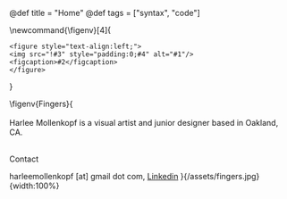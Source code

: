 @def title = "Home"
@def tags = ["syntax", "code"]

\newcommand{\figenv}[4]{
~~~
<figure style="text-align:left;">
<img src="!#3" style="padding:0;#4" alt="#1"/>
<figcaption>#2</figcaption>
</figure>
~~~
}

\figenv{Fingers}{
<br>  
Harlee Mollenkopf is a visual artist and junior designer based in Oakland, CA.<br>

<br>Contact<br>

harleemollenkopf [at] gmail dot com, <a href="https://www.linkedin.com/in/harlee-mollenkopf-955040142">Linkedin</a>
}{/assets/fingers.jpg}{width:100%}



